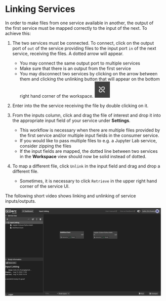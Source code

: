 # Linking Services
In order to make files from one service available in another, the output of the first service must be mapped correctly to the input of the next. To achieve this:

1. The two services must be connected. To connect, click on the output port of ```out``` of the service providing files to the input port ```in``` of the next service, receiving the files. A dotted arrow will appear. 
    * You may connect the same output port to multiple services
    * Make sure that there is an output from the first service
    * You may disconnect two services by clicking on the arrow between them and clicking the unlinking button that will appear on the bottom right hand corner of the workspace. ![unlink](../_media/unlink.png)

2. Enter into the the service receiving the file by double clicking on it.
3. From the inputs column, click and drag the file of interest and drop it into the appropriate input field of your service under **Settings**. 
    * This workflow is necessary when there are multiple files provided by the first service and/or multiple input fields in the consumer service.
    * If you would like to pass multiple files to e.g. a Jupyter Lab service, consider zipping the files
    * If the input fields are mapped, the dotted line between two services in the **Workspace** view should now be solid instead of dotted.
4. To map a different file, click ```Unlink``` in the input field and drag and drop a different file. 
    * Sometimes, it is necessary to click ```Retrieve``` in the upper right hand corner of the service UI.

The following short video shows linking and unlinking of service inputs/outputs.

![link](../_media/linking.gif)
